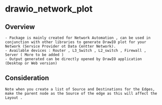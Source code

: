 # drawio_network_plot
## Overview
    - Package is mainly created for Network Automation , can be used in conjunction with other libraries to generate DrawIO plot for your Network (Service Provider ot Data Centter Network).
    - Available devices : Router , L3_Switch , L2_switch , Firewall , Server ( More to be added )
    - Output generated can be directly opened by DrawIO application (Desktop or Web version)

## Consideration 
    Note when you create a list of Source and Destinations for the Edges, make the parent node as the Source of the edge as this will affect the Layout .